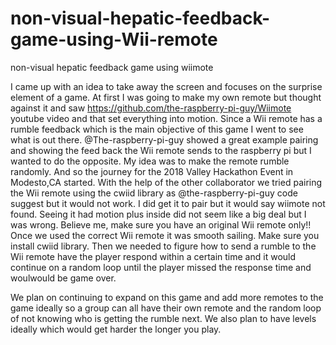 # non-visual-hepatic-feedback-game-using-Wii-remote
non-visual hepatic feedback game using wiimote

I came up with an idea to take away the screen and focuses on the surprise element of a game. At first I was going to make my own remote but thought against it and saw https://github.com/the-raspberry-pi-guy/Wiimote youtube video and that set everything into motion. Since a Wii remote has a rumble feedback which is the main objective of this game I went to see what is out there. @The-raspberry-pi-guy showed a great example pairing and showing the feed back the Wii remote sends to the raspberry pi but I wanted to do the opposite. My idea was to make the remote rumble randomly. And so the journey for the 2018 Valley Hackathon Event in Modesto,CA started. With the help of the other collaborator we tried pairing the Wii remote using the cwiid library as @the-raspberry-pi-guy code suggest but it would not work. I did get it to pair but it would say wiimote not found. Seeing it had motion plus inside did not seem like a big deal but I was wrong. Believe me, make sure you have an original Wii remote only!! Once we used the correct Wii remote it was smooth sailing. Make sure you install cwiid library. Then we needed to figure how to send a rumble to the Wii remote have the player respond within a certain time and it would continue on a random loop until the player missed the response time and woulwould be game over.

We plan on continuing to expand on this game and add more remotes to the game ideally so a group can all have their own remote and the random loop of not knowing who is getting the rumble next. We also plan to have levels ideally which would get harder the longer you play.

